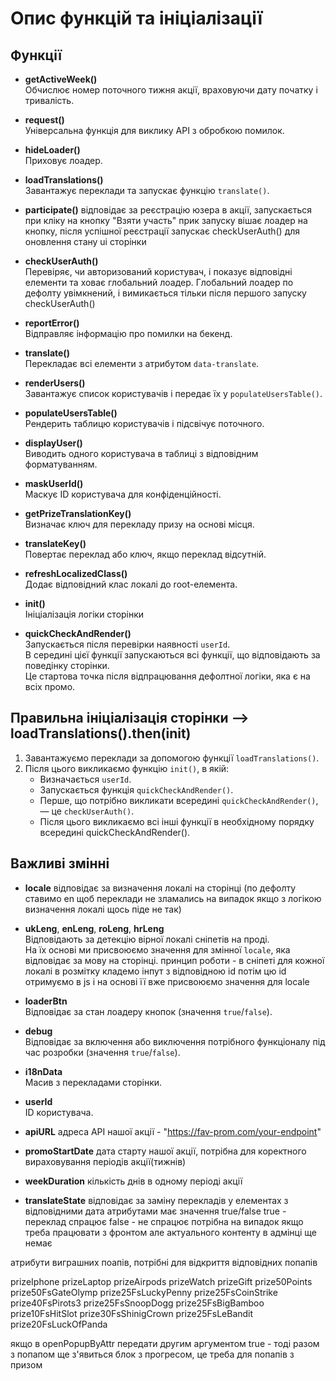 # Опис функцій та ініціалізації

## Функції

- **getActiveWeek()**  
  Обчислює номер поточного тижня акції, враховуючи дату початку і тривалість.

- **request()**  
  Універсальна функція для виклику API з обробкою помилок.

- **hideLoader()**  
  Приховує лоадер.

- **loadTranslations()**  
  Завантажує переклади та запускає функцію `translate()`.

- **participate()** 
    відповідає за реєстрацію юзера в акції, запускається при кліку на кнопку "Взяти участь"
    прик запуску вішає лоадер на кнопку, після успішної реєстрації запускає checkUserAuth()
    для оновлення стану ui сторінки

- **checkUserAuth()**  
  Перевіряє, чи авторизований користувач, і показує відповідні елементи та ховає глобальний лоадер.
  Глобальний лоадер по дефолту увімкнений, і вимикається тільки після першого запуску checkUserAuth()

- **reportError()**  
  Відправляє інформацію про помилки на бекенд.

- **translate()**  
  Перекладає всі елементи з атрибутом `data-translate`.

- **renderUsers()**  
  Завантажує список користувачів і передає їх у `populateUsersTable()`.

- **populateUsersTable()**  
  Рендерить таблицю користувачів і підсвічує поточного.

- **displayUser()**  
  Виводить одного користувача в таблиці з відповідним форматуванням.

- **maskUserId()**  
  Маскує ID користувача для конфіденційності.

- **getPrizeTranslationKey()**  
  Визначає ключ для перекладу призу на основі місця.

- **translateKey()**  
  Повертає переклад або ключ, якщо переклад відсутній.

- **refreshLocalizedClass()**  
  Додає відповідний клас локалі до root-елемента.

- **init()**  
  Ініціалізація логіки сторінки

- **quickCheckAndRender()**  
  Запускається після перевірки наявності `userId`.  
  В середині цієї функції запускаються всі функції, що відповідають за поведінку сторінки.  
  Це стартова точка після відпрацювання дефолтної логіки, яка є на всіх промо.

## Правильна ініціалізація сторінки --> loadTranslations().then(init)


1. Завантажуємо переклади за допомогою функції `loadTranslations()`.
2. Після цього викликаємо функцію `init()`, в якій:
    - Визначається `userId`.
    - Запускається функція `quickCheckAndRender()`.
    - Перше, що потрібно викликати всередині `quickCheckAndRender()`, — це `checkUserAuth()`.
    - Після цього викликаємо всі інші функції в необхідному порядку всередині quickCheckAndRender().


## Важливі змінні

- **locale**
    відповідає за визначення локалі на сторінці
    (по дефолту ставимо en щоб переклади не зламались на випадок якщо з логікою визначення локалі щось піде не так)

- **ukLeng**, **enLeng**, **roLeng**, **hrLeng**  
  Відповідають за детекцію вірної локалі сніпетів на проді.  
  На їх основі ми присвоюємо значення для змінної `locale`, яка відповідає за мову на сторінці.
  принцип роботи - в сніпеті для кожної локалі в розмітку кладемо інпут з відповідною id
  потім цю id отримуємо в js і на основі її вже присвоюємо значення для locale

- **loaderBtn**  
  Відповідає за стан лоадеру кнопок (значення `true`/`false`).

- **debug**  
  Відповідає за включення або виключення потрібного функціоналу під час розробки (значення `true`/`false`).

- **i18nData**  
  Масив з перекладами сторінки.

- **userId**  
  ID користувача.

- **apiURL**
    адреса API нашої акції - "https://fav-prom.com/your-endpoint"

- **promoStartDate**
    дата старту нашої акції, потрібна для коректного вираховування періодів акції(тижнів)

- **weekDuration**
    кількість днів в одному періоді акції

- **translateState**
    відповідає за заміну перекладів у елементах з відповідними дата атрибутами
    має значення true/false
    true - переклад спрацює
    false - не спрацює
    потрібна на випадок якщо треба працювати з фронтом але актуального контенту в адмінці ще немає




атрибути виграшних поапів, потрібні для відкриття відповідних попапів

prizeIphone
prizeLaptop
prizeAirpods
prizeWatch
prizeGift
prize50Points
prize50FsGateOlymp
prize25FsLuckyPenny
prize25FsCoinStrike
prize40FsPirots3
prize25FsSnoopDogg
prize25FsBigBamboo
prize10FsHitSlot
prize30FsShinigCrown
prize25FsLeBandit
prize20FsLuckOfPanda


якщо в openPopupByAttr передати другим аргументом true - тоді разом з попапом ще з'явиться блок з прогресом,
це треба для попапів з призом



